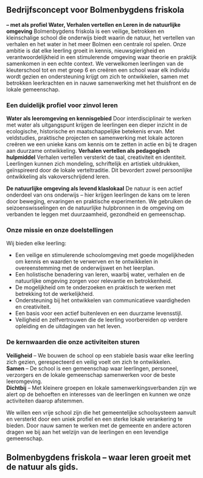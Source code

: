 ---
---


## Bedrijfsconcept voor Bolmenbygdens friskola 
**– met als profiel Water, Verhalen vertellen en Leren in de natuurlijke omgeving** 
Bolmenbygdens friskola is een veilige, betrokken en kleinschalige school die onderwijs biedt waarin de natuur, het vertellen van verhalen en het water in het meer Bolmen een centrale rol spelen. Onze ambitie is dat elke leerling groeit in kennis, nieuwsgierigheid en verantwoordelijkheid in een stimulerende omgeving waar theorie en praktijk samenkomen in een echte context.
We verwelkomen leerlingen van de kleuterschool tot en met groep 6 en creëren een school waar elk individu wordt gezien en ondersteuning krijgt om zich te ontwikkelen, samen met betrokken leerkrachten en in nauwe samenwerking met het thuisfront en de lokale gemeenschap.

### Een duidelijk profiel voor zinvol leren
**Water als leeromgeving en kennisgebied** 
Door interdisciplinair te werken met water als uitgangspunt krijgen de leerlingen een dieper inzicht in de ecologische, historische en maatschappelijke betekenis ervan. Met veldstudies, praktische projecten en samenwerking met lokale actoren creëren we een unieke kans om kennis om te zetten in actie en bij te dragen aan duurzame ontwikkeling. 
**Verhalen vertellen als pedagogisch hulpmiddel** 
Verhalen vertellen versterkt de taal, creativiteit en identiteit. Leerlingen kunnen zich mondeling, schriftelijk en artistiek uitdrukken, geïnspireerd door de lokale verteltraditie. Dit bevordert zowel persoonlijke ontwikkeling als vakoverschrijdend leren. 

**De natuurlijke omgeving als levend klaslokaal** 
De natuur is een actief onderdeel van ons onderwijs – hier krijgen leerlingen de kans om te leren door beweging, ervaringen en praktische experimenten. We gebruiken de seizoenswisselingen en de natuurlijke hulpbronnen in de omgeving om verbanden te leggen met duurzaamheid, gezondheid en gemeenschap. 


### Onze missie en onze doelstellingen
Wij bieden elke leerling:
- Een veilige en stimulerende schoolomgeving met goede mogelijkheden om kennis en waarden te verwerven en te ontwikkelen in overeenstemming met de onderwijswet en het leerplan.
- Een holistische benadering van leren, waarbij water, verhalen en de natuurlijke omgeving zorgen voor relevantie en betrokkenheid. 
- De mogelijkheid om te onderzoeken en praktisch te werken met betrekking tot de werkelijkheid. 
- Ondersteuning bij het ontwikkelen van communicatieve vaardigheden en creativiteit. 
- Een basis voor een actief buitenleven en een duurzame levensstijl. 
- Veiligheid en zelfvertrouwen die de leerling voorbereiden op verdere opleiding en de uitdagingen van het leven. 

### De kernwaarden die onze activiteiten sturen  
  
**Veiligheid** – We bouwen de school op een stabiele basis waar elke leerling zich gezien, gerespecteerd en veilig voelt om zich te ontwikkelen.  
**Samen** – De school is een gemeenschap waar leerlingen, personeel, verzorgers en de lokale gemeenschap samenwerken voor de beste leeromgeving.  
**Dichtbij** – Met kleinere groepen en lokale samenwerkingsverbanden zijn we alert op de behoeften en interesses van de leerlingen en kunnen we onze activiteiten daarop afstemmen.  


We willen een vrije school zijn die het gemeentelijke schoolsysteem aanvult en versterkt door een uniek profiel en een sterke lokale verankering te bieden. Door nauw samen te werken met de gemeente en andere actoren dragen we bij aan het welzijn van de leerlingen en een levendige gemeenschap.

## Bolmenbygdens friskola – waar leren groeit met de natuur als gids.
